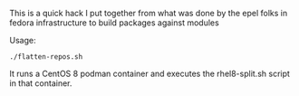 This is a quick hack I put together from what was done by the epel folks in fedora infrastructure to build packages against modules

Usage:  

	./flatten-repos.sh

It runs a CentOS 8 podman container and executes the rhel8-split.sh script in that container.

